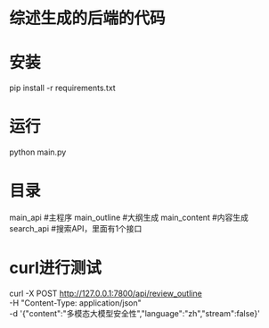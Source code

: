 # 综述生成的后端的代码

# 安装
pip install -r requirements.txt

# 运行
python main.py

# 目录
main_api #主程序
main_outline #大纲生成
main_content #内容生成
search_api   #搜索API，里面有1个接口


# curl进行测试
curl -X POST http://127.0.0.1:7800/api/review_outline \
  -H "Content-Type: application/json" \
  -d '{"content":"多模态大模型安全性","language":"zh","stream":false}'
